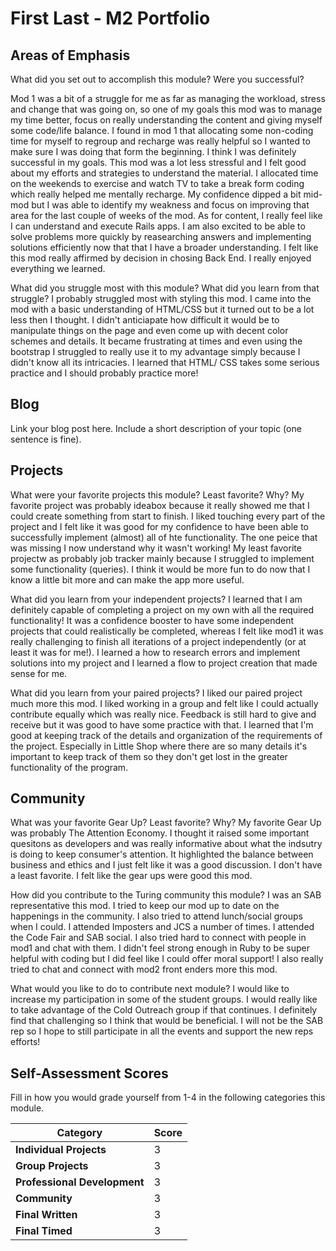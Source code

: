 # First Last - M2 Portfolio

## Areas of Emphasis

What did you set out to accomplish this module? Were you successful?

  Mod 1 was a bit of a struggle for me as far as managing the workload, stress and change that was going on, so one of my goals this mod was to manage my time better, focus on really understanding the content and giving myself some code/life balance. I found in mod 1 that allocating some non-coding time for myself to regroup and recharge was really helpful so I wanted to make sure I was doing that form the beginning. I think I was definitely successful in my goals. This mod was a lot less stressful and I felt good about my efforts and strategies to understand the material. I allocated time on the weekends to exercise and watch TV to take a break form coding which really helped me mentally recharge. My confidence dipped a bit mid-mod but I was able to identify my weakness and focus on improving that area for the last couple of weeks of the mod. As for content, I really feel like I can understand and execute Rails apps. I am also excited to be able to solve problems more quickly by reasearching answers and implementing solutions efficiently now that that I have a broader understanding. I felt like this mod really affirmed by decision in chosing Back End. I really enjoyed everything we learned. 
   
What did you struggle most with this module? What did you learn from that struggle?
  I probably struggled most with styling this mod. I came into the mod with a basic understanding of HTML/CSS but it turned out to be a lot less then I thought. I didn't anticiapate how difficult it would be to manipulate things on the page and even come up with decent color schemes and details. It became frustrating at times and even using the bootstrap I struggled to really use it to my advantage simply because I didn't know all its intricacies. I learned that HTML/ CSS takes some serious practice and I should probably practice more! 
  
## Blog

Link your blog post here. Include a short description of your topic (one sentence is fine).

## Projects

What were your favorite projects this module? Least favorite? Why?
  My favorite project was probably ideabox because it really showed me that I could create something from start to finish. I liked touching every part of the project and I felt like it was good for my confidence to have been able to successfully implement (almost) all of hte functionality. The one peice that was missing I now understand why it wasn't working! My least favorite projectw as probably job tracker mainly because I struggled to implement some functionality (queries). I think it would be more fun to do now that I know a little bit more and can make the app more useful. 
  
What did you learn from your independent projects?
  I learned that I am definitely capable of completing a project on my own with all the required functionality! It was a confidence booster to have some independent projects that could realistically be completed, whereas I felt like mod1 it was really challenging to finish all iterations of a project independently (or at least it was for me!). I learned a how to research errors and implement solutions into my project and I learned a flow to  project creation that made sense for me. 
  
  
What did you learn from your paired projects?
  I liked our paired project much more this mod. I liked working in a group and felt like I could actually contribute equally which was really nice. Feedback is still hard to give and receive but it was good to have some practice with that. I learned that I'm good at keeping track of the details and organization of the requirements of the project. Especially in Little Shop where there are so many details it's important to keep track of them so they don't get lost in the greater functionality of the program. 

## Community

What was your favorite Gear Up? Least favorite? Why?
  My favorite Gear Up was probably The Attention Economy. I thought it raised some important quesitons as developers and was really informative about what the indsutry is doing to keep consumer's attention. It highlighted the balance between business and ethics and I just felt like it was a good discussion. I don't have a least favorite. I felt like the gear ups were good this mod. 
  
How did you contribute to the Turing community this module?
  I was an SAB representative this mod. I tried to keep our mod up to date on the happenings in the community. I also tried to attend lunch/social groups when I could. I attended Imposters and JCS a number of times. I attended the Code Fair and SAB social. I also tried hard to connect with people in mod1 and chat with them. I didn't feel strong enough in Ruby to be super helpful with coding but I did feel like I could offer moral support! I also really tried to chat and connect with mod2 front enders more this mod. 

What would you like to do to contribute next module?
  I would like to increase my participation in some of the student groups. I would really like to take advantage of the Cold Outreach group if that continues. I definitely find that challenging so I think that would be beneficial. I will not be the SAB rep so I hope to still participate in all the events and support the new reps efforts! 

## Self-Assessment Scores

Fill in how you would grade yourself from 1-4 in the following categories this module.

| Category                     | Score |
| -----------------------------| ----- |
| **Individual Projects**      |   3   |
| **Group Projects**           |   3   |
| **Professional Development** |   3   |
| **Community**                |   3   |
| **Final Written**            |   3   |
| **Final Timed**              |   3   |
